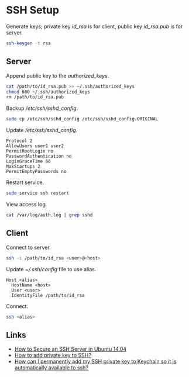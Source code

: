 # SSH Setup

Generate keys; private key *id_rsa* is for client, public key *id_rsa.pub* is for server.
```bash
ssh-keygen -t rsa
```

## Server

Append public key to the *authorized_keys*.
```bash
cat /path/to/id_rsa.pub >> ~/.ssh/authorized_keys
chmod 600 ~/.ssh/authorized_keys
rm /path/to/id_rsa.pub
```

Backup */etc/ssh/sshd_config*.
```bash
sudo cp /etc/ssh/sshd_config /etc/ssh/sshd_config.ORIGINAL
```

Update */etc/ssh/sshd_config*.
```
Protocol 2
AllowUsers user1 user2
PermitRootLogin no
PasswordAuthentication no
LoginGraceTime 60
MaxStartups 2
PermitEmptyPasswords no
```

Restart service.
```bash
sudo service ssh restart
```

View access log.
```bash
cat /var/log/auth.log | grep sshd
```

## Client

Connect to server.
```bash
ssh -i /path/to/id_rsa <user>@<host>
```

Update *~/.ssh/config* file to use alias.
```
Host <alias>
  HostName <host>
  User <user>
  IdentityFile /path/to/id_rsa
```

Connect.
```bash
ssh <alias>
```

## Links

- [How to Secure an SSH Server in Ubuntu 14.04](https://www.maketecheasier.com/secure-ssh-server-ubuntu/)
- [How to add private key to SSH?](https://serverfault.com/questions/83516/how-to-add-private-key-to-ssh/)
- [How can I permanently add my SSH private key to Keychain so it is automatically available to ssh?](https://apple.stackexchange.com/questions/48502/how-can-i-permanently-add-my-ssh-private-key-to-keychain-so-it-is-automatically/)
